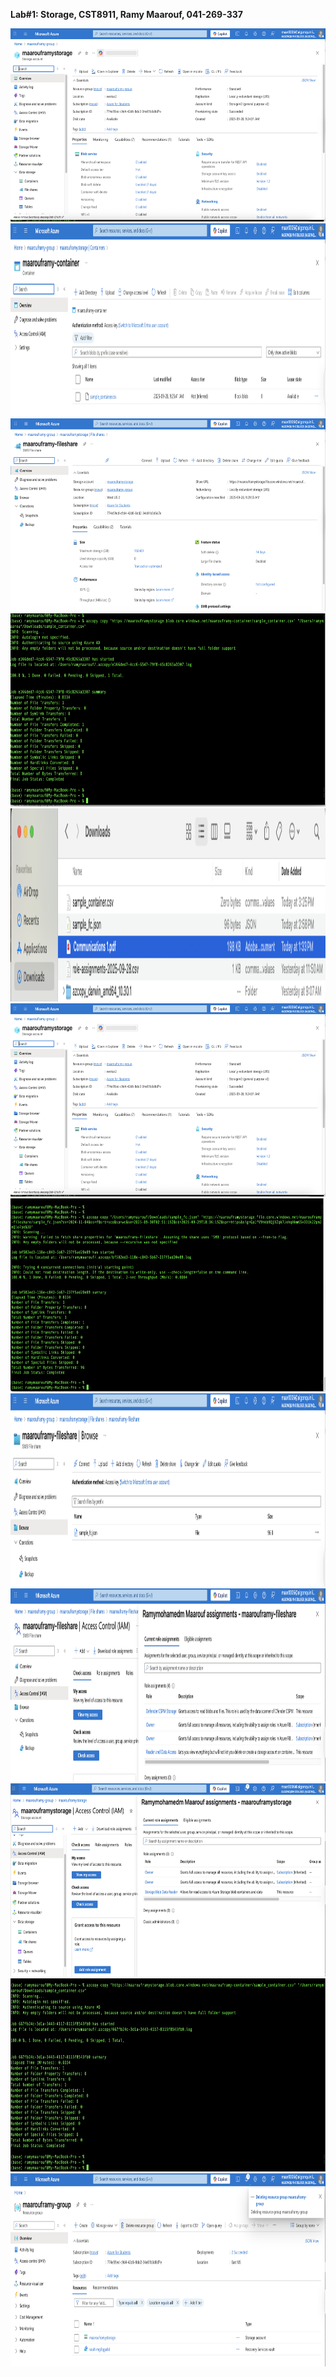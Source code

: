 **Lab#1: Storage, CST8911, Ramy Maarouf, 041-269-337**

<img src="./Step 1.png" style="width:6.5in;height:3.21875in" />

<img src="./Step 2.png" style="width:6.5in;height:3.21875in" />

<img src="./Step 3.png" style="width:6.5in;height:3.21875in" />

<img src="./Step 4-1.png" style="width:6.5in;height:3.21875in" />

<img src="./Step 4-2.png" style="width:6.5in;height:3.21875in" />

<img src="Step 1.png" style="width:6.5in;height:3.21875in" />

<img src="./Step 5-2.png" style="width:6.5in;height:3.21875in" />

<img src="./Step 5-3.png" style="width:6.5in;height:3.21875in" />

<img src="./Step 6.png" style="width:6.5in;height:3.21875in" />

<img src="./Step 7-1.png" style="width:6.5in;height:3.21875in" />

<img src="./Step 7-2.png" style="width:6.5in;height:3.21875in" />

<img src="./Step 8.png" style="width:6.5in;height:3.21875in" />